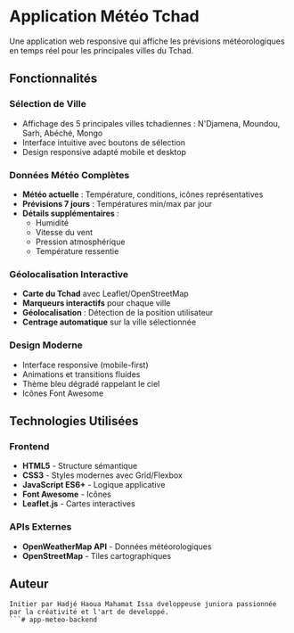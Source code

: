 # Application Météo Tchad

Une application web responsive qui affiche les prévisions météorologiques en temps réel pour les principales villes du Tchad.

## Fonctionnalités

### Sélection de Ville
- Affichage des 5 principales villes tchadiennes : N'Djamena, Moundou, Sarh, Abéché, Mongo
- Interface intuitive avec boutons de sélection
- Design responsive adapté mobile et desktop

###  Données Météo Complètes
- **Météo actuelle** : Température, conditions, icônes représentatives
- **Prévisions 7 jours** : Températures min/max par jour
- **Détails supplémentaires** : 
  - Humidité
  - Vitesse du vent
  - Pression atmosphérique
  - Température ressentie

### Géolocalisation Interactive
- **Carte du Tchad** avec Leaflet/OpenStreetMap
- **Marqueurs interactifs** pour chaque ville
- **Géolocalisation** : Détection de la position utilisateur
- **Centrage automatique** sur la ville sélectionnée

### Design Moderne
- Interface responsive (mobile-first)
- Animations et transitions fluides
- Thème bleu dégradé rappelant le ciel
- Icônes Font Awesome

## Technologies Utilisées

### Frontend
- **HTML5** - Structure sémantique
- **CSS3** - Styles modernes avec Grid/Flexbox
- **JavaScript ES6+** - Logique applicative
- **Font Awesome** - Icônes
- **Leaflet.js** - Cartes interactives

### APIs Externes
- **OpenWeatherMap API** - Données météorologiques
- **OpenStreetMap** - Tiles cartographiques

## Auteur
```
Initier par Hadjé Haoua Mahamat Issa dveloppeuse juniora passionnée par la créativité et l'art de developpé.
```# app-meteo-backend
